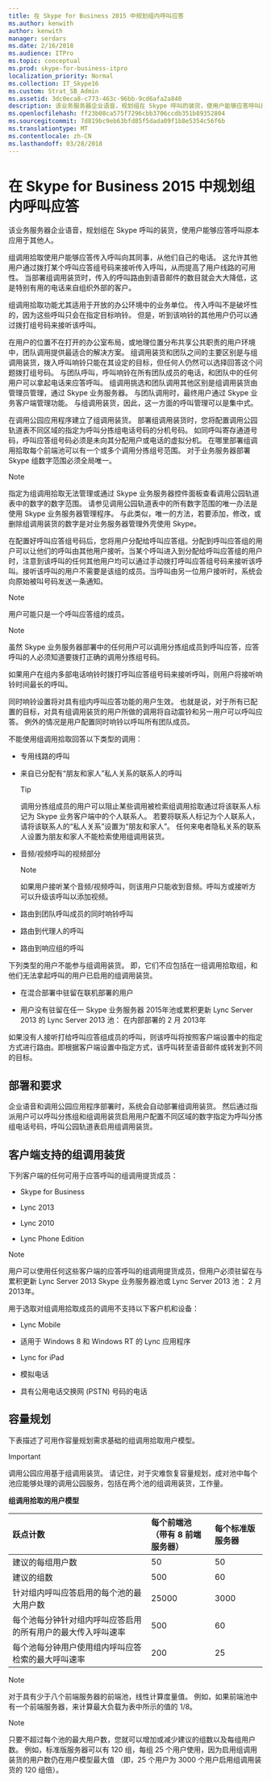 ```yaml
---
title: 在 Skype for Business 2015 中规划组内呼叫应答
ms.author: kenwith
author: kenwith
manager: serdars
ms.date: 2/16/2018
ms.audience: ITPro
ms.topic: conceptual
ms.prod: skype-for-business-itpro
localization_priority: Normal
ms.collection: IT_Skype16
ms.custom: Strat_SB_Admin
ms.assetid: 3dc0eca8-c773-463c-96bb-9cd6afa2a840
description: 该业务服务器企业语音，规划组在 Skype 呼叫的装货，使用户能够应答呼叫原本应用于其他人。
ms.openlocfilehash: ff23b08ca575f7296cbb3706ccdb351b89352804
ms.sourcegitcommit: 7d819bc9eb63bfd85f5dada09f1b8e5354c56f6b
ms.translationtype: MT
ms.contentlocale: zh-CN
ms.lasthandoff: 03/28/2018
---
```

# <a name="plan-for-group-call-pickup-in-skype-for-business-2015"></a>在 Skype for Business 2015 中规划组内呼叫应答
 
该业务服务器企业语音，规划组在 Skype 呼叫的装货，使用户能够应答呼叫原本应用于其他人。
  
组调用拾取使用户能够应答传入呼叫向其同事，从他们自己的电话。 这允许其他用户通过拨打某个呼叫应答组号码来接听传入呼叫，从而提高了用户线路的可用性。 当部署组调用装货时，传入的呼叫路由到语音邮件的数目就会大大降低，这是特别有用的电话来自组织外部的客户。
  
组调用拾取功能尤其适用于开放的办公环境中的业务单位。 传入呼叫不是破坏性的，因为这些呼叫只会在指定目标响铃。 但是，听到该响铃的其他用户仍可以通过拨打组号码来接听该呼叫。 
  
在用户的位置不在打开的办公室布局，或地理位置分布共享公共职责的用户环境中，团队调用提供最适合的解决方案。 组调用装货和团队之间的主要区别是与组调用装货，拨入呼叫响铃只能在其设定的目标，但任何人仍然可以选择回答这个问题拨打组号码。 与团队呼叫，呼叫响铃在所有团队成员的电话，和团队中的任何用户可以拿起电话来应答呼叫。 组调用挑选和团队调用其他区别是组调用装货由管理员管理，通过 Skype 业务服务器。 与团队调用时，最终用户通过 Skype 业务客户端管理功能。 与组调用装货，因此，这一方面的呼叫管理可以是集中式。
  
在调用公园应用程序建立了组调用装货。 部署组调用装货时，您将配置调用公园轨道表不同区域的指定为呼叫分拣组电话号码的分机号码。 如同呼叫寄存通道号码，呼叫应答组号码必须是未向其分配用户或电话的虚拟分机。 在哪里部署组调用拾取每个前端池可以有一个或多个调用分拣组号范围。 对于业务服务器部署 Skype 组数字范围必须全局唯一。 
  
> [!NOTE]
> 指定为组调用拾取无法管理或通过 Skype 业务服务器控件面板查看调用公园轨道表中的数字的数字范围。 请参见调用公园轨道表中的所有数字范围的唯一办法是使用 Skype 业务服务器管理程序。 与此类似，唯一的方法，若要添加，修改，或删除组调用装货的数字是对业务服务器管理外壳使用 Skype。 
  
在配置好呼叫应答组号码后，您将用户分配给呼叫应答组。分配到呼叫应答组的用户可以让他们的呼叫由其他用户接听。当某个呼叫进入到分配给呼叫应答组的用户时，注意到该呼叫的任何其他用户均可以通过手动拨打呼叫应答组号码来接听该呼叫。接听该呼叫的用户不需要是该组的成员。当呼叫由另一位用户接听时，系统会向原始被叫号码发送一条通知。
  
> [!NOTE]
> 用户可能只是一个呼叫应答组的成员。 
  
> [!NOTE]
> 虽然 Skype 业务服务器部署中的任何用户可以调用分拣组成员到呼叫应答，应答呼叫的人必须知道要拨打正确的调用分拣组号码。 
  
如果用户在组内多部电话响铃时拨打呼叫应答组号码来接听呼叫，则用户将接听响铃时间最长的呼叫。
  
同时响铃设置将对具有组内呼叫应答功能的用户生效。 也就是说，对于所有已配置的目标，对具有组调用装货的用户所做的调用将自动震铃和另一用户可以呼叫应答。 例外的情况是用户配置同时响铃以呼叫所有团队成员。
  
不能使用组调用拾取回答以下类型的调用：
  
- 专用线路的呼叫
    
- 来自已分配有“朋友和家人”私人关系的联系人的呼叫
    
    > [!TIP]
    > 调用分拣组成员的用户可以阻止某些调用被检索组调用拾取通过将该联系人标记为 Skype 业务客户端中的个人联系人。 若要将联系人标记为个人联系人，请将该联系人的“私人关系”设置为“朋友和家人”。 任何来电者隐私关系的联系人设置为朋友和家人不能检索使用组调用装货。 
  
- 音频/视频呼叫的视频部分 
    
    > [!NOTE]
    > 如果用户接听某个音频/视频呼叫，则该用户只能收到音频。呼叫方或接听方可以升级该呼叫以添加视频。 
  
- 路由到团队呼叫成员的同时响铃呼叫
    
- 路由到代理人的呼叫
    
- 路由到响应组的呼叫
    
下列类型的用户不能参与组调用装货。 即，它们不应包括在一组调用拾取组，和他们无法拿起呼叫的用户已启用的组调用装货。
  
- 在混合部署中驻留在联机部署的用户
    
- 用户没有驻留在任一 Skype 业务服务器 2015年池或累积更新 Lync Server 2013 的 Lync Server 2013 池： 在内部部署的 2 月 2013年
    
如果没有人接听打给呼叫应答组成员的呼叫，则该呼叫将按照客户端设置中的指定方式进行路由。即根据客户端设置中指定方式，该呼叫转至语音邮件或转发到不同的目标。
  
## <a name="deployment-and-requirements"></a>部署和要求

企业语音和调用公园应用程序部署时，系统会自动部署组调用装货。 然后通过指派用户可以呼叫分拣组和组调用装货启用用户配置不同区域的数字指定为呼叫分拣组电话号码，呼叫公园轨道表启用组调用装货。
  
## <a name="clients-supported-for-group-call-pickup"></a>客户端支持的组调用装货

下列客户端的任何可用于应答呼叫的组调用提货成员：
  
- Skype for Business
    
- Lync 2013
    
- Lync 2010
    
- Lync Phone Edition
    
> [!NOTE]
> 用户可以使用任何这些客户端的应答呼叫的组调用提货成员，但用户必须驻留在与累积更新 Lync Server 2013 Skype 业务服务器池或 Lync Server 2013 池： 2 月 2013年。 
  
用于选取对组调用拾取成员的调用不支持以下客户机和设备：
  
- Lync Mobile
    
- 适用于 Windows 8 和 Windows RT 的 Lync 应用程序
    
- Lync for iPad
    
- 模拟电话
    
- 具有公用电话交换网 (PSTN) 号码的电话
    
## <a name="capacity-planning"></a>容量规划

下表描述了可用作容量规划需求基础的组调用拾取用户模型。
  
> [!IMPORTANT]
> 调用公园应用基于组调用装货。 请记住，对于灾难恢复容量规划，成对池中每个池应能够处理的调用公园服务，包括在两个池的组调用装货，工作量。 
  
**组调用拾取的用户模型**

|**跃点计数**|**每个前端池<br/>（带有 8 前端服务器）**|**每个标准版服务器**|
|:-----|:-----|:-----|
|建议的每组用户数  <br/> |50  <br/> |50  <br/> |
|建议的组数  <br/> |500  <br/> |60  <br/> |
|针对组内呼叫应答启用的每个池的最大用户数  <br/> |25000  <br/> |3000  <br/> |
|每个池每分钟针对组内呼叫应答启用的所有用户的最大传入呼叫速率  <br/> |500  <br/> |60  <br/> |
|每个池每分钟用户使用组内呼叫应答检索的最大呼叫速率  <br/> |200  <br/> |25  <br/> |
   
> [!NOTE]
> 对于具有少于八个前端服务器的前端池，线性计算度量值。 例如，如果前端池中有一个前端服务器，来计算最大负载为表中所示的值的 1/8。 
  
> [!NOTE]
> 只要不超过每个池的最大用户数，您就可以增加或减少建议的组数以及每组用户数。 例如，标准版服务器可以有 120 组，每组 25 个用户使用，因为启用组调用装货的用户数仍在用户模型最大值 （即，25 个用户为 3000 个用户启用组调用装货的 120 组倍）。 
  

